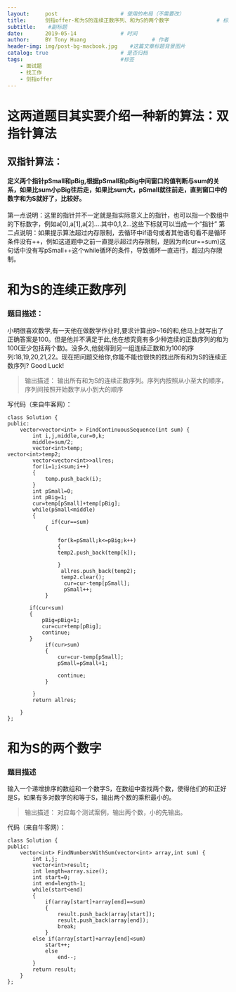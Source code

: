```yaml
---
layout:     post                    # 使用的布局（不需要改）
title:      剑指offer-和为S的连续正数序列、和为S的两个数字               # 标题 
subtitle:    #副标题
date:       2019-05-14              # 时间
author:     BY Tony Huang                     # 作者
header-img: img/post-bg-macbook.jpg    #这篇文章标题背景图片
catalog: true                       # 是否归档
tags:                               #标签
    - 面试题
    - 找工作
    - 剑指offer
---
```

# 这两道题目其实要介绍一种新的算法：双指针算法

## 双指针算法：
#### 定义两个指针pSmall和pBig,根据pSmall和pBig中间窗口的值判断与sum的关系，如果比sum小pBig往后走，如果比sum大，pSmall就往前走，直到窗口中的数字和为S就好了，比较好。 
第一点说明：这里的指针并不一定就是指实际意义上的指针，也可以指一个数组中的下标数字，例如a[0],a[1],a[2]....其中0,1,2...这些下标就可以当成一个“指针”
第二点说明：如果提示算法超过内存限制，去循环中if语句或者其他语句看不是循环条件没有++，例如这道题中之前一直提示超过内存限制，是因为if(cur==sum)这句话中没有写pSmall++这个while循环的条件，导致循环一直进行，超过内存限制。
# 和为S的连续正数序列
### 题目描述：
小明很喜欢数学,有一天他在做数学作业时,要求计算出9~16的和,他马上就写出了正确答案是100。但是他并不满足于此,他在想究竟有多少种连续的正数序列的和为100(至少包括两个数)。没多久,他就得到另一组连续正数和为100的序列:18,19,20,21,22。现在把问题交给你,你能不能也很快的找出所有和为S的连续正数序列? Good Luck!
>输出描述：
>输出所有和为S的连续正数序列。序列内按照从小至大的顺序，序列间按照开始数字从小到大的顺序

写代码（来自牛客网）：

```
class Solution {
public:
    vector<vector<int> > FindContinuousSequence(int sum) {
        int i,j,middle,cur=0,k;
        middle=sum/2;
        vector<int>temp;
vector<int>temp2;
        vector<vector<int>>allres;
        for(i=1;i<sum;i++)
        {
            temp.push_back(i);
        }
        int pSmall=0;
        int pBig=1;
        cur=temp[pSmall]+temp[pBig];
        while(pSmall<middle)
        {
              if(cur==sum)
            {
               
                for(k=pSmall;k<=pBig;k++)
                {
                temp2.push_back(temp[k]);
                
                }
                 allres.push_back(temp2);
                 temp2.clear();
                  cur=cur-temp[pSmall];
                  pSmall++;
            }

       if(cur<sum)
       {
           pBig=pBig+1;
           cur=cur+temp[pBig];
           continue;
       }
            if(cur>sum)
            {
                cur=cur-temp[pSmall];
                pSmall=pSmall+1;
            
                continue;
            }
 
        }
        return allres;
        
    }
};
```


# 和为S的两个数字
### 题目描述
输入一个递增排序的数组和一个数字S，在数组中查找两个数，使得他们的和正好是S，如果有多对数字的和等于S，输出两个数的乘积最小的。

> 输出描述：
> 对应每个测试案例，输出两个数，小的先输出。

代码（来自牛客网）：

```
class Solution {
public:
    vector<int> FindNumbersWithSum(vector<int> array,int sum) {
        int i,j;
        vector<int>result;
        int length=array.size();
        int start=0;
        int end=length-1;
        while(start<end)
        {
            if(array[start]+array[end]==sum)
            {
                result.push_back(array[start]);
                result.push_back(array[end]);
                break;
            }
        else if(array[start]+array[end]<sum)
            start++;
            else
                end--;
        }
        return result;
    }
};
```
